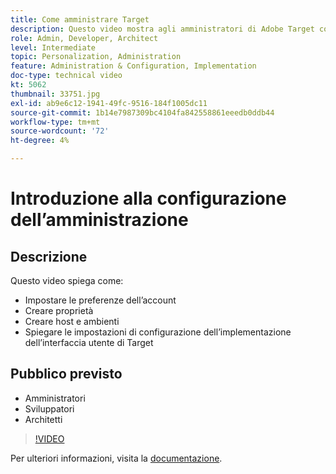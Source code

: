 ```yaml
---
title: Come amministrare Target
description: Questo video mostra agli amministratori di Adobe Target come impostare le preferenze dell’account, creare proprietà e creare host e ambienti. Scopri come spiegare le impostazioni di configurazione dell’implementazione dell’interfaccia utente di Target.
role: Admin, Developer, Architect
level: Intermediate
topic: Personalization, Administration
feature: Administration & Configuration, Implementation
doc-type: technical video
kt: 5062
thumbnail: 33751.jpg
exl-id: ab9e6c12-1941-49fc-9516-184f1005dc11
source-git-commit: 1b14e7987309bc4104fa842558861eeedb0ddb44
workflow-type: tm+mt
source-wordcount: '72'
ht-degree: 4%

---
```


# Introduzione alla configurazione dell’amministrazione

## Descrizione

Questo video spiega come:

* Impostare le preferenze dell’account
* Creare proprietà
* Creare host e ambienti
* Spiegare le impostazioni di configurazione dell’implementazione dell’interfaccia utente di Target

## Pubblico previsto

* Amministratori
* Sviluppatori
* Architetti

>[!VIDEO](https://video.tv.adobe.com/v/33751/?quality=12)

Per ulteriori informazioni, visita la [documentazione](https://experienceleague.adobe.com/docs/target/using/administer/administrating-target.html?lang=en).
